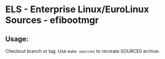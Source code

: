 # ELS - Enterprise Linux/EuroLinux Sources - efibootmgr
 
## Usage:
  Checkout branch or tag. Use `make sources` to recreate  SOURCE0 archive.
